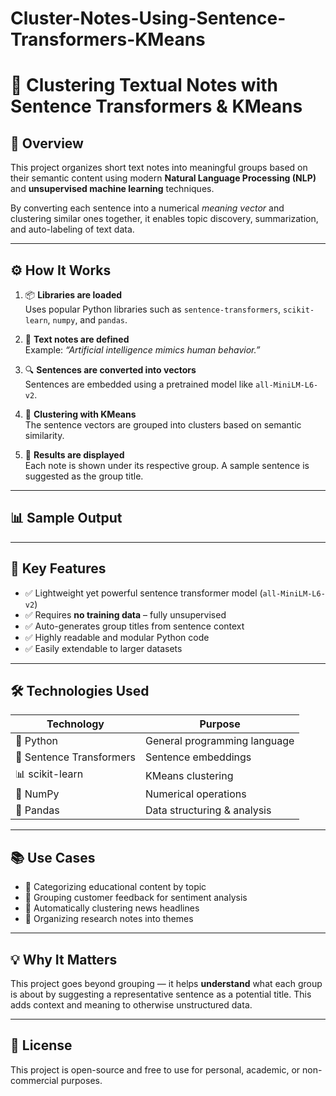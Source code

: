# Cluster-Notes-Using-Sentence-Transformers-KMeans

# 🧠 Clustering Textual Notes with Sentence Transformers & KMeans

## 📌 Overview

This project organizes short text notes into meaningful groups based on their semantic content using modern **Natural Language Processing (NLP)** and **unsupervised machine learning** techniques.

By converting each sentence into a numerical *meaning vector* and clustering similar ones together, it enables topic discovery, summarization, and auto-labeling of text data.

---

## ⚙️ How It Works

1. 📦 **Libraries are loaded**  
   Uses popular Python libraries such as `sentence-transformers`, `scikit-learn`, `numpy`, and `pandas`.

2. 📝 **Text notes are defined**  
   Example: *“Artificial intelligence mimics human behavior.”*

3. 🔍 **Sentences are converted into vectors**  
   Sentences are embedded using a pretrained model like `all-MiniLM-L6-v2`.

4. 🧩 **Clustering with KMeans**  
   The sentence vectors are grouped into clusters based on semantic similarity.

5. 🧠 **Results are displayed**  
   Each note is shown under its respective group. A sample sentence is suggested as the group title.

---

## 📊 Sample Output


---

## 🚀 Key Features

- ✅ Lightweight yet powerful sentence transformer model (`all-MiniLM-L6-v2`)
- ✅ Requires **no training data** – fully unsupervised
- ✅ Auto-generates group titles from sentence context
- ✅ Highly readable and modular Python code
- ✅ Easily extendable to larger datasets

---

## 🛠️ Technologies Used

| Technology              | Purpose                             |
|--------------------------|-------------------------------------|
| 🐍 Python               | General programming language        |
| 🤖 Sentence Transformers| Sentence embeddings                 |
| 📊 scikit-learn         | KMeans clustering                   |
| 🔢 NumPy                | Numerical operations                |
| 🧾 Pandas               | Data structuring & analysis         |

---

## 📚 Use Cases

- 🏫 Categorizing educational content by topic  
- 💬 Grouping customer feedback for sentiment analysis  
- 📰 Automatically clustering news headlines  
- 📂 Organizing research notes into themes  

---

## 💡 Why It Matters

This project goes beyond grouping — it helps **understand** what each group is about by suggesting a representative sentence as a potential title. This adds context and meaning to otherwise unstructured data.

---

## 📄 License

This project is open-source and free to use for personal, academic, or non-commercial purposes.
